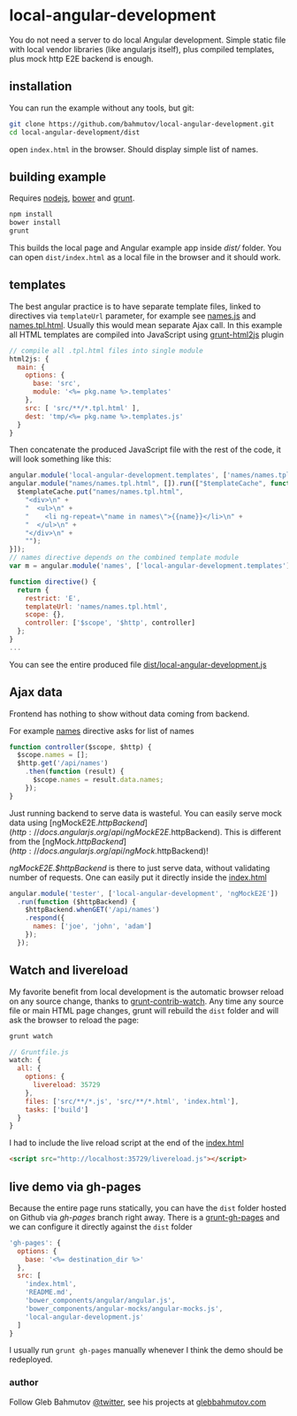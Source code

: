 # local-angular-development

You do not need a server to do local Angular development.
Simple static file with local vendor libraries (like angularjs itself),
plus compiled templates, plus mock http E2E backend is enough.

## installation

You can run the example without any tools, but git:


```sh
git clone https://github.com/bahmutov/local-angular-development.git
cd local-angular-development/dist
```

open `index.html` in the browser. Should display simple list of names.

## building example

Requires [nodejs](http://nodejs.org/), [bower](http://bower.io/) and [grunt](http://gruntjs.com/).

```sh
npm install
bower install
grunt
```

This builds the local page and Angular example app inside *dist/* folder.
You can open `dist/index.html` as a local file in the browser and it should work.

## templates

The best angular practice is to have separate template files, linked to directives
via `templateUrl` parameter, for example see [names.js](src/names/names.js)
and [names.tpl.html](src/names/names.tpl.html).
Usually this would mean separate Ajax call. In this example all HTML templates are
compiled into JavaScript using [grunt-html2js](https://github.com/karlgoldstein/grunt-html2js)
plugin

```js
// compile all .tpl.html files into single module
html2js: {
  main: {
    options: {
      base: 'src',
      module: '<%= pkg.name %>.templates'
    },
    src: [ 'src/**/*.tpl.html' ],
    dest: 'tmp/<%= pkg.name %>.templates.js'
  }
}
```

Then concatenate the produced JavaScript file with the rest of the code, it will look
something like this:

```js
angular.module('local-angular-development.templates', ['names/names.tpl.html']);
angular.module("names/names.tpl.html", []).run(["$templateCache", function($templateCache) {
  $templateCache.put("names/names.tpl.html",
    "<div>\n" +
    "  <ul>\n" +
    "    <li ng-repeat=\"name in names\">{{name}}</li>\n" +
    "  </ul>\n" +
    "</div>\n" +
    "");
}]);
// names directive depends on the combined template module
var m = angular.module('names', ['local-angular-development.templates']);

function directive() {
  return {
    restrict: 'E',
    templateUrl: 'names/names.tpl.html',
    scope: {},
    controller: ['$scope', '$http', controller]
  };
}
...
```

You can see the entire produced file
[dist/local-angular-development.js](dist/local-angular-development.js)

## Ajax data

Frontend has nothing to show without data coming from backend.

For example [names](src/names/names.js) directive asks for list of names

```js
function controller($scope, $http) {
  $scope.names = [];
  $http.get('/api/names')
    .then(function (result) {
      $scope.names = result.data.names;
    });
}
```

Just running backend to serve data is wasteful. You can easily serve mock data
using [ngMockE2E.$httpBackend](http://docs.angularjs.org/api/ngMockE2E.$httpBackend).
This is different from the [ngMock.$httpBackend](http://docs.angularjs.org/api/ngMock.$httpBackend)!

*ngMockE2E.$httpBackend* is there to just serve data, without validating
number of requests. One can easily put it directly inside the
[index.html](https://github.com/bahmutov/local-angular-development/blob/master/index.html#L19)

```js
angular.module('tester', ['local-angular-development', 'ngMockE2E'])
  .run(function ($httpBackend) {
    $httpBackend.whenGET('/api/names')
    .respond({
      names: ['joe', 'john', 'adam']
    });
  });
```

## Watch and livereload

My favorite benefit from local development is the automatic browser reload on
any source change, thanks to [grunt-contrib-watch](https://github.com/gruntjs/grunt-contrib-watch).
Any time any source file or main HTML page changes, grunt will rebuild the `dist` folder
and will ask the browser to reload the page:

```sh
grunt watch
```

```js
// Gruntfile.js
watch: {
  all: {
    options: {
      livereload: 35729
    },
    files: ['src/**/*.js', 'src/**/*.html', 'index.html'],
    tasks: ['build']
  }
}
```

I had to include the live reload script at the end of the
[index.html](https://github.com/bahmutov/local-angular-development/blob/master/index.html#L33)

```html
<script src="http://localhost:35729/livereload.js"></script>
```

## live demo via gh-pages

Because the entire page runs statically, you can have the `dist` folder hosted on Github
via *gh-pages* branch right away. There is a [grunt-gh-pages](https://github.com/tschaub/grunt-gh-pages)
and we can configure it directly against the `dist` folder

```js
'gh-pages': {
  options: {
    base: '<%= destination_dir %>'
  },
  src: [
    'index.html',
    'README.md',
    'bower_components/angular/angular.js',
    'bower_components/angular-mocks/angular-mocks.js',
    'local-angular-development.js'
  ]
}
```

I usually run `grunt gh-pages` manually whenever I think the demo should be
redeployed.

### author

Follow Gleb Bahmutov [@twitter](https://twitter.com/bahmutov),
see his projects at [glebbahmutov.com](http://glebbahmutov.com/)
